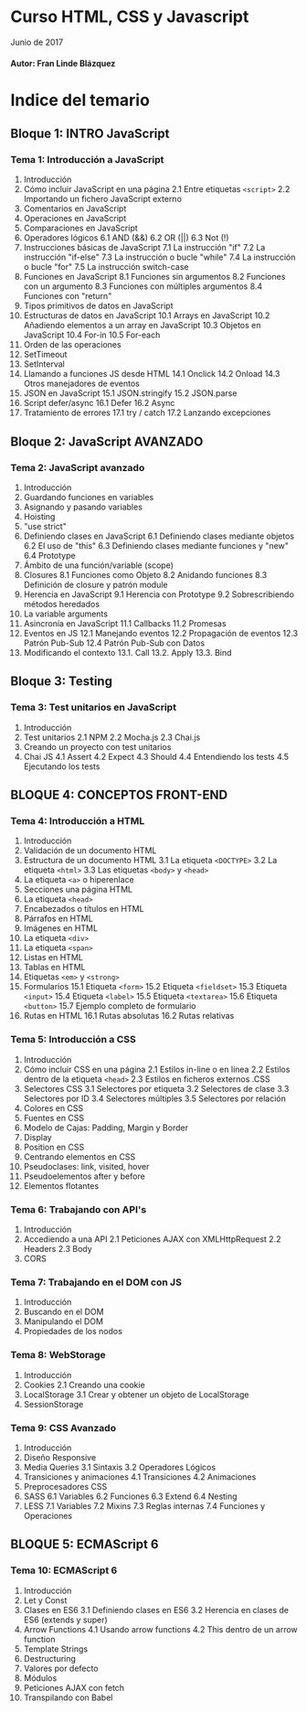 # Curso HTML, CSS y Javascript

Junio de 2017

#### Autor: Fran Linde Blázquez

# Indice del temario

## Bloque 1: INTRO JavaScript

### Tema 1: Introducción a JavaScript

1. Introducción
2. Cómo incluir JavaScript en una página
    2.1 Entre etiquetas `<script>`
    2.2 Importando un fichero JavaScript externo
3. Comentarios en JavaScript
4. Operaciones en JavaScript
5. Comparaciones en JavaScript
6. Operadores lógicos
    6.1 AND (&amp;&amp;)
    6.2 OR (||)
    6.3 Not (!)
7. Instrucciones básicas de JavaScript
    7.1 La instrucción "if"
    7.2 La instrucción "if-else"
    7.3 La instrucción o bucle "while"
    7.4 La instrucción o bucle "for"
    7.5 La instrucción switch-case
8. Funciones en JavaScript
    8.1 Funciones sin argumentos
    8.2 Funciones con un argumento
    8.3 Funciones con múltiples argumentos
    8.4 Funciones con "return"
9. Tipos primitivos de datos en JavaScript
10. Estructuras de datos en JavaScript
    10.1 Arrays en JavaScript
    10.2 Añadiendo elementos a un array en JavaScript
    10.3 Objetos en JavaScript
    10.4  For-in
    10.5  For-each
11. Orden de las operaciones
12. SetTimeout
13. SetInterval
14. Llamando a funciones JS desde HTML
    14.1 Onclick
    14.2 Onload
    14.3 Otros manejadores de eventos
15. JSON en JavaScript
    15.1 JSON.stringify
    15.2 JSON.parse
16. Script defer/async
    16.1 Defer
    16.2 Async
17. Tratamiento de errores
    17.1 try / catch
    17.2 Lanzando excepciones

## Bloque 2: JavaScript AVANZADO

### Tema 2: JavaScript avanzado

1. Introducción
2. Guardando funciones en variables
3. Asignando y pasando variables
4. Hoisting
5. "use strict"
6. Definiendo clases en JavaScript
    6.1 Definiendo clases mediante objetos
    6.2 El uso de "this"
    6.3 Definiendo clases mediante funciones y "new"
    6.4 Prototype
7. Ámbito de una función/variable (scope)
8. Closures
    8.1 Funciones como Objeto
    8.2 Anidando funciones
    8.3 Definición de closure y patrón module
9. Herencia en JavaScript
    9.1 Herencia con Prototype
    9.2 Sobrescribiendo métodos heredados
10. La variable arguments
11. Asincronía en JavaScript
    11.1 Callbacks
    11.2 Promesas
12. Eventos en JS
    12.1 Manejando eventos
    12.2 Propagación de eventos
    12.3 Patrón Pub-Sub
    12.4 Patrón Pub-Sub con Datos
13. Modificando el contexto
    13.1. Call
    13.2. Apply
    13.3. Bind

## Bloque 3: Testing

### Tema 3: Test unitarios en JavaScript

1. Introducción
2. Test unitarios
    2.1 NPM
    2.2 Mocha.js
    2.3 Chai.js
3. Creando un proyecto con test unitarios
4. Chai JS
    4.1 Assert
    4.2 Expect
    4.3 Should
    4.4 Entendiendo los tests
    4.5 Ejecutando los tests

## BLOQUE 4: CONCEPTOS FRONT-END

### Tema 4: Introducción a HTML

1. Introducción
2. Validación de un documento HTML
3. Estructura de un documento HTML
    3.1 La etiqueta `<DOCTYPE>`
    3.2 La etiqueta `<html>`
    3.3 Las etiquetas `<body>` y `<head>`
4. La etiqueta `<a>` o hiperenlace
5. Secciones una página HTML
6. La etiqueta `<head>`
7. Encabezados o títulos en HTML
8. Párrafos en HTML
9. Imágenes en HTML
10. La etiqueta `<div>`
11. La etiqueta `<span>`
12. Listas en HTML
13. Tablas en HTML
14. Etiquetas `<em>` y `<strong>`
15. Formularios
    15.1 Etiqueta `<form>`
    15.2 Etiqueta `<fieldset>`
    15.3 Etiqueta `<input>`
    15.4 Etiqueta `<label>`
    15.5 Etiqueta `<textarea>`
    15.6 Etiqueta `<button>`
    15.7 Ejemplo completo de formulario
16. Rutas en HTML
    16.1 Rutas absolutas
    16.2 Rutas relativas

### Tema 5: Introducción a CSS

1. Introducción
2. Cómo incluir CSS en una página
    2.1 Estilos in-line o en línea
    2.2 Estilos dentro de la etiqueta `<head>`
    2.3 Estilos en ficheros externos .CSS
3. Selectores CSS
    3.1 Selectores por etiqueta
    3.2 Selectores de clase
    3.3 Selectores por ID
    3.4 Selectores múltiples
    3.5 Selectores por relación
4. Colores en CSS
5. Fuentes en CSS
6. Modelo de Cajas: Padding, Margin y Border
7. Display
8. Position en CSS
9. Centrando elementos en CSS
10. Pseudoclases: link, visited, hover
11. Pseudoelementos after y before
12. Elementos flotantes

### Tema 6: Trabajando con API's

1. Introducción
2. Accediendo a una API
    2.1 Peticiones AJAX con XMLHttpRequest
    2.2 Headers
    2.3 Body
3. CORS

### Tema 7: Trabajando en el DOM con JS

1. Introducción
2. Buscando en el DOM
3. Manipulando el DOM
4. Propiedades de los nodos

### Tema 8: WebStorage

1. Introducción
2. Cookies
    2.1 Creando una cookie
3. LocalStorage
    3.1 Crear y obtener un objeto de LocalStorage
4. SessionStorage

### Tema 9: CSS Avanzado

1. Introducción
2. Diseño Responsive
3. Media Queries
    3.1 Sintaxis
    3.2 Operadores Lógicos
4. Transiciones y animaciones
    4.1 Transiciones
    4.2 Animaciones
5. Preprocesadores CSS
6. SASS
    6.1 Variables
    6.2 Funciones
    6.3 Extend
    6.4 Nesting
7. LESS
    7.1 Variables
    7.2 Mixins
    7.3 Reglas internas
    7.4 Funciones y Operaciones

## BLOQUE 5: ECMAScript 6

### Tema 10: ECMAScript 6

1. Introducción
2. Let y Const
3. Clases en ES6
    3.1 Definiendo clases en ES6
    3.2 Herencia en clases de ES6 (extends y super)
4. Arrow Functions
    4.1 Usando arrow functions
    4.2 This dentro de un arrow function
5. Template Strings
6. Destructuring
7. Valores por defecto
8. Módulos
9. Peticiones AJAX con fetch
10. Transpilando con Babel
